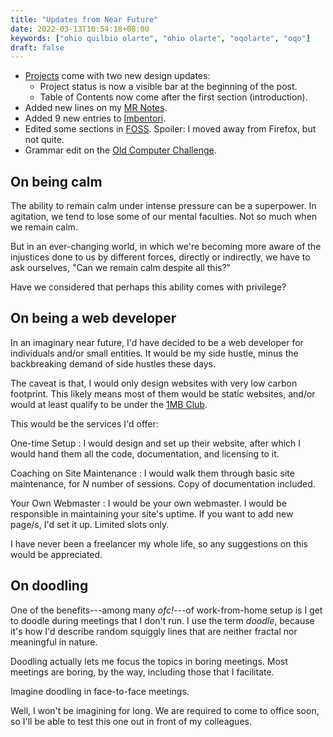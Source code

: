 ```yaml
---
title: "Updates from Near Future"
date: 2022-03-13T10:54:18+08:00
keywords: ["ohio quilbio olarte", "ohio olarte", "oqolarte", "oqo"]
draft: false
---
```

- [Projects](/project) come with two new design updates:
   - Project status is now a visible bar at the beginning of the post.
   - Table of Contents now come after the first section (introduction).
- Added new lines on my [MR Notes](/mr).
- Added 9 new entries to [Imbentori](/imbentori).
- Edited some sections in [FOSS](/foss).
Spoiler: I moved away from Firefox, but not quite.
- Grammar edit on the [Old Computer Challenge](/old-computer).

## On being calm

The ability to remain calm under intense pressure can be a superpower.
In agitation,
we tend to lose some of our mental faculties.
Not so much when we remain calm.

But in an ever-changing world,
in which we're becoming more aware of the injustices done to us
by different forces,
directly or indirectly,
we have to ask ourselves,
"Can we remain calm despite all this?"

Have we considered that perhaps this ability comes with privilege?

## On being a web developer

In an imaginary near future,
I'd have decided to be a web developer for individuals and/or small entities.
It would be my side hustle,
minus the backbreaking demand of side hustles these days.

The caveat is that,
I would only design websites with very low carbon footprint.
This likely means most of them would be static websites,
and/or would at least qualify to be under the [1MB Club](https://1mb.club).

This would be the services I'd offer:

One-time Setup
: I would design and set up their website,
after which I would hand them all the code, documentation, and licensing to it.

Coaching on Site Maintenance
: I would walk them through basic site maintenance,
for *N* number of sessions.
Copy of documentation included.

Your Own Webmaster
: I would be your own webmaster.
I would be responsible in maintaining your site's uptime.
If you want to add new page/s,
I'd set it up.
Limited slots only.

I have never been a freelancer my whole life,
so any suggestions on this would be appreciated.

## On doodling

One of the benefits---among many *ofc!*---of work-from-home setup
is I get to doodle during meetings that I don't run.
I use the term *doodle*,
because it's how I'd describe random squiggly lines
that are neither fractal nor meaningful in nature.

Doodling actually lets me focus the topics in boring meetings.
Most meetings are boring, by the way,
including those that I facilitate.

Imagine doodling in face-to-face meetings.

Well, I won't be imagining for long.
We are required to come to office soon,
so I'll be able to test this one out in front of my colleagues.
